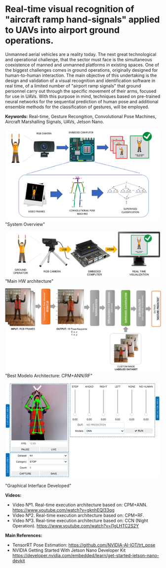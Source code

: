 # Real-time visual recognition of "aircraft ramp hand-signals" applied to UAVs into airport ground operations.

Unmanned aerial vehicles are a reality today. The next great technological and operational challenge, that the sector must face is the simultaneous coexistence of manned and unmanned platforms in existing spaces. One of the biggest challenges comes in ground operations, originally designed for human-to-human interaction.
The main objective of this undertaking is the design and validation of a visual recognition and identification software in real time, of a limited number of  "airport ramp signals" that ground personnel carry out through the specific movement of their arms, focused for use in UAVs.
With this purpose in mind, techniques based on pre-trained neural networks for the sequential prediction of human pose and additional ensemble methods for the classification of gestures, will be employed.

**Keywords:** Real-time, Gesture Recongition, Convolutional Pose Machines, Aircraft Marshalling Signals, UAVs, Jetson Nano.

![CONOPS](Figures/1_2.png?raw=true "System Overview")
"System Overview"

![Setup](Figures/4_1.jpg?raw=true "Main HW architecture")
"Main HW architecture"

![GUI](Figures/4_2.png?raw=true "Best Architecture")
"Best Modelo Architecture: CPM+ANN/RF"

![GUI](Figures/5_1.jpg?raw=true "Graphical Interface")

"Graphical Interface Developed"

**Videos:**
- Video Nº1. Real-time execution architecture based on: CPM+ANN. https://www.youtube.com/watch?v=gknhEQl33qg 
- Video Nº2. Real-time execution architecture based on: CPM+RF. 
- Video Nº3. Real-time execution architecture based on: CCN (Night Operation). https://www.youtube.com/watch?v=I1gLHTC2S2Y 

**Main References:**
- TensorRT Pose Estimation: https://github.com/NVIDIA-AI-IOT/trt_pose
- NVIDIA Getting Started With Jetson Nano Developer Kit https://developer.nvidia.com/embedded/learn/get-started-jetson-nano-devkit




